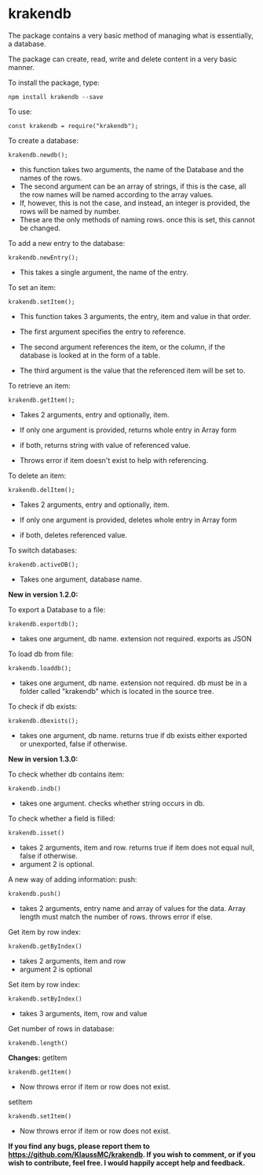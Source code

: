 # krakendb

The package contains a very basic method of managing what is essentially, a database.

The package can create, read, write and delete content in a very basic manner.

To install the package, type:

    npm install krakendb --save

To use:

    const krakendb = require("krakendb");

To create a database:

    krakendb.newdb();

 - this function takes two arguments, the name of the Database and the names of the rows.
 - The second argument can be an array of strings, if this is the case, all the row names will be named according to the array values.
 - If, however, this is not the case, and instead, an integer is provided, the rows will be named by number.
 - These are the only methods of naming rows. once this is set, this cannot be changed.

To add a new entry to the database:

    krakendb.newEntry();

 - This takes a single argument, the name of the entry.

To set an item:

    krakendb.setItem();

 - This function takes 3 arguments, the entry, item and value in that order.

 - The first argument specifies the entry to reference.
 - The second argument references the item, or the column, if the database is looked at in the form of a table.
 - The third argument is the value that the referenced item will be set to.

To retrieve an item:

    krakendb.getItem();

 - Takes 2 arguments, entry and optionally, item.

 - If only one argument is provided, returns whole entry in Array form
 - if both, returns string with value of referenced value.
 - Throws error if item doesn't exist to help with referencing.

To delete an item:

    krakendb.delItem();

 - Takes 2 arguments, entry and optionally, item.

 - If only one argument is provided, deletes whole entry in Array form
 - if both, deletes referenced value.

To switch databases:

    krakendb.activeDB();

 - Takes one argument, database name.

__New in version 1.2.0:__

To export a Database to a file:

    krakendb.exportdb();

 - takes one argument, db name. extension not required. exports as JSON

To load db from file:

    krakendb.loaddb();

 - takes one argument, db name. extension not required.
 db must be in a folder called "krakendb" which is located in the source tree.

To check if db exists:

    krakendb.dbexists();

 - takes one argument, db name. returns true if db exists either exported or unexported, false if otherwise.

__New in version 1.3.0:__

To check whether db contains item:

    krakendb.indb()

 - takes one argument. checks whether string occurs in db.

To check whether a field is filled:

    krakendb.isset()

 - takes 2 arguments, item and row. returns true if item does not equal null, false if otherwise.
 - argument 2 is optional.

A new way of adding information: push:
    
    krakendb.push()

 - takes 2 arguments, entry name and array of values for the data. Array length must match the number of rows. throws error if else.

Get item by row index:
    
    krakendb.getByIndex()

 - takes 2 arguments, item and row
 - argument 2 is optional

Set item by row index:

    krakendb.setByIndex()

 - takes 3 arguments, item, row and value

Get number of rows in database:

    krakendb.length()

__Changes:__
getItem

    krakendb.getItem()

 - Now throws error if item or row does not exist.

setItem

    krakendb.setItem()

 - Now throws error if item or row does not exist.

__If you find any bugs, please report them to https://github.com/KlaussMC/krakendb. If you wish to comment, or if you wish to contribute, feel free. I would happily accept help and feedback.__
